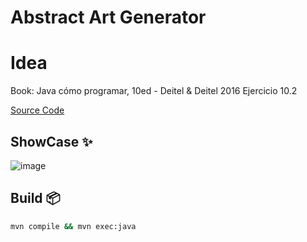 # Abstract Art Generator

# Idea
Book: Java cómo programar, 10ed - Deitel & Deitel 2016
Ejercicio 10.2

[Source Code](https://github.com/Johan-Palacios/abstractArtGenerator)


## ShowCase ✨

![image](https://github.com/Johan-Palacios/abstractArtGenerator/assets/77251405/b05a4db4-1f70-4f68-98ef-91a3426c63e2)

## Build 📦

```bash
mvn compile && mvn exec:java

```
